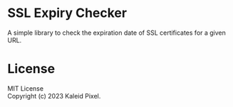 # SSL Expiry Checker

A simple library to check the expiration date of SSL certificates for a given URL.

# License
MIT License  
Copyright (c) 2023 Kaleid Pixel.

